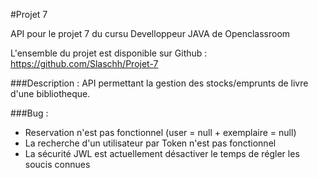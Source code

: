 #Projet 7

API pour le projet 7 du cursu Develloppeur JAVA de Openclassroom

L'ensemble du projet est disponible sur Github : https://github.com/Slaschh/Projet-7

###Description :
API permettant la gestion des stocks/emprunts de livre d'une bibliotheque.

###Bug :
- Reservation n'est pas fonctionnel (user = null + exemplaire = null)
- La recherche d'un utilisateur par Token n'est pas fonctionnel
- La sécurité JWL est actuellement désactiver le temps de régler les soucis connues
